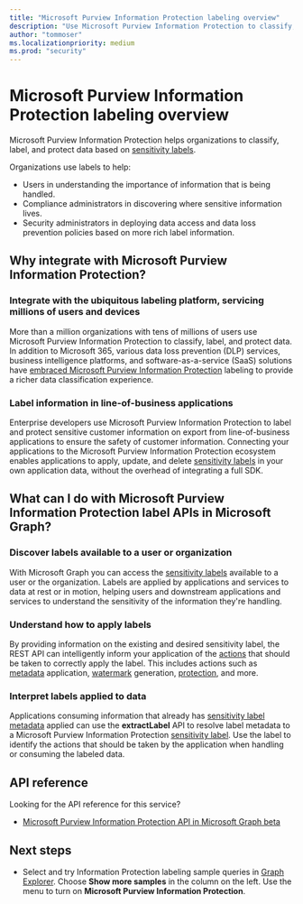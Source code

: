 ```yaml
---
title: "Microsoft Purview Information Protection labeling overview"
description: "Use Microsoft Purview Information Protection to classify, label, and protect data based on sensitivity labels. Learn how to use label APIs in Microsoft Graph."
author: "tommoser"
ms.localizationpriority: medium
ms.prod: "security"
---
```


# Microsoft Purview Information Protection labeling overview

Microsoft Purview Information Protection helps organizations to classify, label, and protect data based on [sensitivity labels](/Office365/SecurityCompliance/sensitivity-labels).

Organizations use labels to help:

* Users in understanding the importance of information that is being handled.
* Compliance administrators in discovering where sensitive information lives.
* Security administrators in deploying data access and data loss prevention policies based on more rich label information.

## Why integrate with Microsoft Purview Information Protection?

### Integrate with the ubiquitous labeling platform, servicing millions of users and devices

More than a million organizations with tens of millions of users use Microsoft Purview Information Protection to classify, label, and protect data.  In addition to Microsoft 365, various data loss prevention (DLP) services, business intelligence platforms, and software-as-a-service (SaaS) solutions have [embraced Microsoft Purview Information Protection](https://www.microsoft.com/security/technology/information-protection) labeling to provide a richer data classification experience. 

### Label information in line-of-business applications

Enterprise developers use Microsoft Purview Information Protection to label and protect sensitive customer information on export from line-of-business applications to ensure the safety of customer information. Connecting your applications to the Microsoft Purview Information Protection ecosystem enables applications to apply, update, and delete [sensitivity labels](/Office365/SecurityCompliance/sensitivity-labels) in your own application data, without the overhead of integrating a full SDK.

## What can I do with Microsoft Purview Information Protection label APIs in Microsoft Graph? 

### Discover labels available to a user or organization

With Microsoft Graph you can access the [sensitivity labels](/graph/api/resources/informationprotectionlabel) available to a user or the organization. Labels are applied by applications and services to data at rest or in motion, helping users and downstream applications and services to understand the sensitivity of the information they're handling.

### Understand how to apply labels

By providing information on the existing and desired sensitivity label, the REST API can intelligently inform your application of the [actions](/graph/api/resources/informationprotectionaction) that should be taken to correctly apply the label. This includes actions such as [metadata](/graph/api/resources/metadataaction) application, [watermark](/graph/api/resources/addwatermarkaction) generation, [protection](/graph/api/resources/protectbytemplateaction), and more.

### Interpret labels applied to data

Applications consuming information that already has [sensitivity label metadata](/graph/api/resources/metadataaction) applied can use the **extractLabel** API to resolve label metadata to a Microsoft Purview Information Protection [sensitivity label](/graph/api/resources/informationprotectionlabel). Use the label to identify the actions that should be taken by the application when handling or consuming the labeled data. 

## API reference

Looking for the API reference for this service?

- [Microsoft Purview Information Protection API in Microsoft Graph beta](/graph/api/resources/informationprotectionlabel)

## Next steps

- Select and try Information Protection labeling sample queries in [Graph Explorer](https://developer.microsoft.com/graph/graph-explorer). Choose **Show more samples** in the column on the left. Use the menu to turn on **Microsoft Purview Information Protection**.
